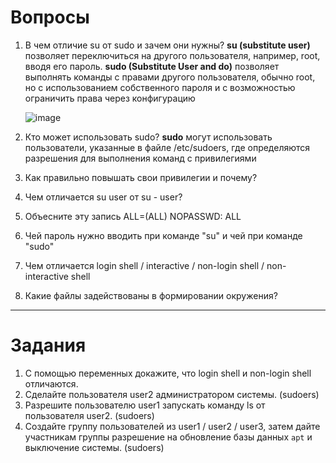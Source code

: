 # Вопросы


1. В чем отличие su от sudo и зачем они нужны?
   **su (substitute user)** позволяет переключиться на другого пользователя, например, root, вводя его пароль. **sudo (Substitute User and do)** позволяет выполнять команды с правами другого пользователя, обычно root, но с использованием собственного пароля и с возможностью ограничить права через конфигурацию

   ![image](https://github.com/user-attachments/assets/69ffdb16-1027-4ba1-8935-7fc53ee872f9)

  
2. Кто может использовать sudo?
   **sudo** могут использовать пользователи, указанные в файле /etc/sudoers, где определяются разрешения для выполнения команд с привилегиями

3. Как правильно повышать свои привилегии и почему?

4. Чем отличается su user от su - user?

5. Объесните эту запись ALL=(ALL) NOPASSWD: ALL

6. Чей пароль нужно вводить при команде "su" и чей при команде "sudo"

7. Чем отличается login shell / interactive / non-login shell / non-interactive shell

8. Какие файлы задействованы в формировании окружения?



---

# Задания


1. С помощью переменных докажите, что login shell и non-login shell отличаются.
2. Сделайте пользователя user2 администратором системы. (sudoers)
3. Разрешите пользователю user1 запускать команду ls от пользователя user2. (sudoers)
4. Создайте группу пользователей из user1 / user2 / user3, затем дайте участникам группы разрешение на обновление базы данных `apt` и выключение системы. (sudoers)


